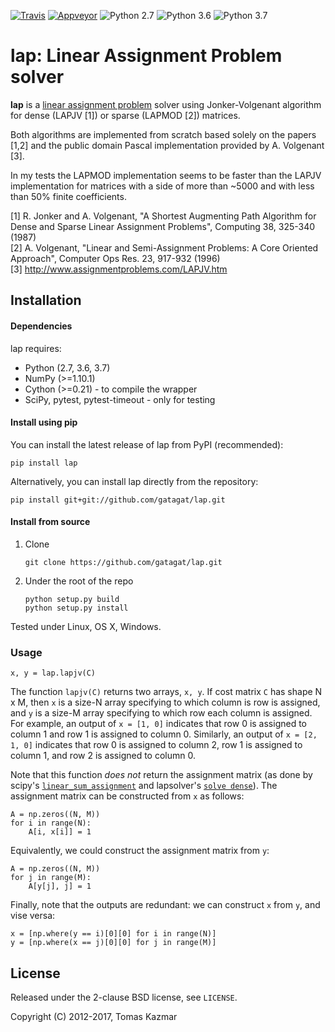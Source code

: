 [![Travis](https://travis-ci.org/gatagat/lap.svg?branch=master)](https://travis-ci.org/gatagat/lap/)
[![Appveyor](https://ci.appveyor.com/api/projects/status/github/gatagat/lap?branch=master&svg=true)](https://ci.appveyor.com/project/gatagat/lap/history)
![Python 2.7](https://img.shields.io/badge/python-2.7-blue.svg)
![Python 3.6](https://img.shields.io/badge/python-3.6-blue.svg)
![Python 3.7](https://img.shields.io/badge/python-3.7-blue.svg)

lap: Linear Assignment Problem solver
=====================================

**lap** is a [linear assignment
problem](https://en.wikipedia.org/wiki/Assignment_problem) solver using
Jonker-Volgenant algorithm for dense (LAPJV [1]) or sparse (LAPMOD [2])
matrices.

Both algorithms are implemented from scratch based solely on the papers [1,2]
and the public domain Pascal implementation provided by A. Volgenant [3].

In my tests the LAPMOD implementation seems to be faster than the LAPJV
implementation for matrices with a side of more than ~5000 and with less than
50% finite coefficients.

[1] R. Jonker and A. Volgenant, "A Shortest Augmenting Path Algorithm for Dense
and Sparse Linear Assignment Problems", Computing 38, 325-340 (1987)<br>
[2] A. Volgenant, "Linear and Semi-Assignment Problems: A Core Oriented
Approach", Computer Ops Res. 23, 917-932 (1996)<br>
[3] http://www.assignmentproblems.com/LAPJV.htm

Installation
------------

#### Dependencies

lap requires:

  * Python (2.7, 3.6, 3.7)
  * NumPy (>=1.10.1)
  * Cython (>=0.21) - to compile the wrapper
  * SciPy, pytest, pytest-timeout - only for testing

#### Install using pip

You can install the latest release of lap from PyPI (recommended):

    pip install lap
    
Alternatively, you can install lap directly from the repository:

    pip install git+git://github.com/gatagat/lap.git
    
#### Install from source

  1. Clone

         git clone https://github.com/gatagat/lap.git

  2. Under the root of the repo

         python setup.py build
         python setup.py install

Tested under Linux, OS X, Windows.

### Usage

```
x, y = lap.lapjv(C)
```

The function `lapjv(C)` returns two arrays, `x, y`. If cost matrix `C` has shape N x M, then `x` is a size-N array specifying to which column is row is assigned, and `y` is a size-M array specifying to which row each column is assigned. For example, an output of `x = [1, 0]` indicates that row 0 is assigned to column 1 and row 1 is assigned to column 0. Similarly, an output of `x = [2, 1, 0]` indicates that row 0 is assigned to column 2, row 1 is assigned to column 1, and row 2 is assigned to column 0.

Note that this function *does not* return the assignment matrix (as done by scipy's [`linear_sum_assignment`](https://docs.scipy.org/doc/scipy-0.18.1/reference/generated/scipy.optimize.linear_sum_assignment.html) and lapsolver's [`solve dense`](https://github.com/cheind/py-lapsolver)). The assignment matrix can be constructed from `x` as follows:
```
A = np.zeros((N, M))
for i in range(N):
    A[i, x[i]] = 1
```
Equivalently, we could construct the assignment matrix from `y`:
```
A = np.zeros((N, M))
for j in range(M):
    A[y[j], j] = 1
```

Finally, note that the outputs are redundant: we can construct `x` from `y`, and vise versa:
```
x = [np.where(y == i)[0][0] for i in range(N)]
y = [np.where(x == j)[0][0] for j in range(M)]
```

License
-------

Released under the 2-clause BSD license, see `LICENSE`.

Copyright (C) 2012-2017, Tomas Kazmar

